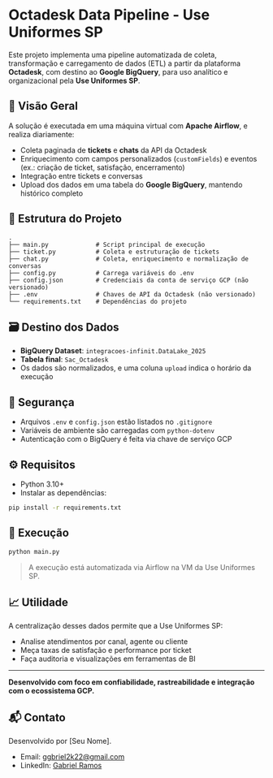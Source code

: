 # Octadesk Data Pipeline - Use Uniformes SP

Este projeto implementa uma pipeline automatizada de coleta, transformação e carregamento de dados (ETL) a partir da plataforma **Octadesk**, com destino ao **Google BigQuery**, para uso analítico e organizacional pela **Use Uniformes SP**.

## 🚀 Visão Geral

A solução é executada em uma máquina virtual com **Apache Airflow**, e realiza diariamente:

- Coleta paginada de **tickets** e **chats** da API da Octadesk
- Enriquecimento com campos personalizados (`customFields`) e eventos (ex.: criação de ticket, satisfação, encerramento)
- Integração entre tickets e conversas
- Upload dos dados em uma tabela do **Google BigQuery**, mantendo histórico completo

## 🧱 Estrutura do Projeto

```
.
├── main.py             # Script principal de execução
├── ticket.py           # Coleta e estruturação de tickets
├── chat.py             # Coleta, enriquecimento e normalização de conversas
├── config.py           # Carrega variáveis do .env
├── config.json         # Credenciais da conta de serviço GCP (não versionado)
├── .env                # Chaves de API da Octadesk (não versionado)
└── requirements.txt    # Dependências do projeto
```

## 🗃️ Destino dos Dados

- **BigQuery Dataset**: `integracoes-infinit.DataLake_2025`
- **Tabela final**: `Sac_Octadesk`
- Os dados são normalizados, e uma coluna `upload` indica o horário da execução

## 🔐 Segurança

- Arquivos `.env` e `config.json` estão listados no `.gitignore`
- Variáveis de ambiente são carregadas com `python-dotenv`
- Autenticação com o BigQuery é feita via chave de serviço GCP

## ⚙️ Requisitos

- Python 3.10+
- Instalar as dependências:

```bash
pip install -r requirements.txt
```

## 🧪 Execução

```bash
python main.py
```

> A execução está automatizada via Airflow na VM da Use Uniformes SP.

## 📈 Utilidade

A centralização desses dados permite que a Use Uniformes SP:

- Analise atendimentos por canal, agente ou cliente
- Meça taxas de satisfação e performance por ticket
- Faça auditoria e visualizações em ferramentas de BI

---

**Desenvolvido com foco em confiabilidade, rastreabilidade e integração com o ecossistema GCP.**

## 📬 Contato

Desenvolvido por [Seu Nome].

- Email: ggbriel2k22@gmail.com
- LinkedIn: [Gabriel Ramos](https://www.linkedin.com/in/gabriel-ramos-401786356)

